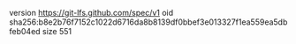 version https://git-lfs.github.com/spec/v1
oid sha256:b8e2b76f7152c1022d6716da8b8139df0bbef3e013327f1ea559ea5dbfeb04ed
size 551
